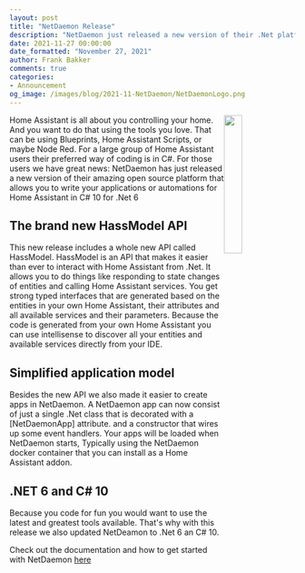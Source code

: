 ```yaml
---
layout: post
title: "NetDaemon Release"
description: "NetDaemon just released a new version of their .Net platform for Home Assistant"
date: 2021-11-27 00:00:00
date_formatted: "November 27, 2021"
author: Frank Bakker
comments: true
categories:
- Announcement
og_image: /images/blog/2021-11-NetDaemon/NetDaemonLogo.png
---
```


<img src='/images/blog/2021-11-NetDaemon/NetDaemonLogo.png' style='border: 0;box-shadow: none; width: 25%; height: 25%; float: right;'>
Home Assistant is all about you controlling your home. And you want to do that using the tools you love. That can be using Blueprints, Home Assistant Scripts, or maybe Node Red. For a large group of Home Assistant users their preferred way of coding is in C#. For those users we have great news: NetDaemon has just released a new version of their amazing open source platform that allows you to write your applications or automations for Home Assistant in C# 10 for .Net 6

## The brand new HassModel API

This new release includes a whole new API called HassModel. HassModel is an API that makes it easier than ever to interact with Home Assistant from .Net. It allows you to do things like responding to state changes of entities and calling Home Assistant services. You get strong typed interfaces that are generated based on the entities in your own Home Assistant, their attributes and all available services and their parameters. Because the code is generated from your own Home Assistant you can use intellisense to discover all your entities and available services directly from your IDE.

## Simplified application model

Besides the new API we also made it easier to create apps in NetDaemon. A NetDaemon app can now consist of just a single .Net class that is decorated with a [NetDaemonApp] attribute. and a constructor that wires up some event handlers. Your apps will be loaded when NetDaemon starts, Typically using the NetDaemon docker container that you can install as a Home Assistant addon.

## .NET 6 and C# 10

Because you code for fun you would want to use the latest and greatest tools available. That's why with this release we also updated NetDeamon to .Net 6 an C# 10.

Check out the documentation and how to get started with NetDaemon [here](https://netdaemon.xyz/)